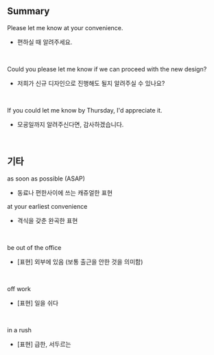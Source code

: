 ## Summary

Please let me know at your convenience.
- 편하실 때 알려주세요.

<br>

Could you please let me know if we can proceed with the new design?
- 저희가 신규 디자인으로 진행해도 될지 알려주실 수 있나요?

<br>

If you could let me know by Thursday, I'd appreciate it.
- 모굥일까지 알려주신다면, 감사하겠습니다.

<br>

## 기타

as soon as possible (ASAP)
- 동료나 편한사이에 쓰는 캐쥬얼한 표현

at your earliest convenience
- 격식을 갖춘 완곡한 표현

<br>

be out of the office
- [표현] 외부에 있음 (보통 출근을 안한 것을 의미함)

<br>

off work
- [표현] 일을 쉬다

<br>

in a rush
- [표현] 급한, 서두르는
